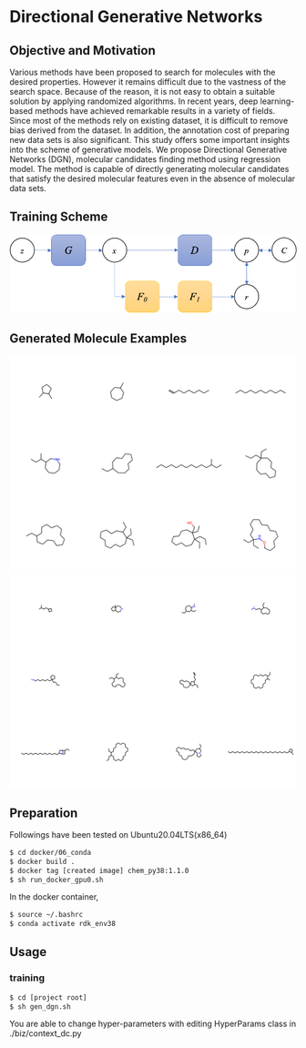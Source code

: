 # Directional Generative Networks


## Objective and Motivation
Various methods have been proposed to search for molecules with the desired properties.
  However it remains difficult due to the vastness of the search space.
  Because of the reason, it is not easy to obtain a suitable solution by applying randomized algorithms.
  In recent years, deep learning-based methods have achieved remarkable results in a variety of fields.
  Since most of the methods rely on existing dataset, it is difficult to remove bias derived from the dataset.
  In addition, the annotation cost of preparing new data sets is also significant.
  This study offers some important insights into the scheme of generative models.
  We propose Directional Generative Networks (DGN), molecular candidates finding method using regression model.
  The method is capable of directly generating molecular candidates that satisfy the desired molecular features even in the absence of molecular data sets.

## Training Scheme
![img.png](im/dgn.png)

## Generated Molecule Examples
![img_1.png](im/im_dgn_atom20_20230301_160132.png)
![img.png](im/im_dgn_20230219_115312.png)


## Preparation
Followings have been tested on Ubuntu20.04LTS(x86_64) 
```terminal
$ cd docker/06_conda
$ docker build .
$ docker tag [created image] chem_py38:1.1.0
$ sh run_docker_gpu0.sh
```

In the docker container,
```terminal
$ source ~/.bashrc
$ conda activate rdk_env38
```

## Usage
### training
```terminal
$ cd [project root]
$ sh gen_dgn.sh
```
You are able to change hyper-parameters with editing HyperParams class in ./biz/context_dc.py

